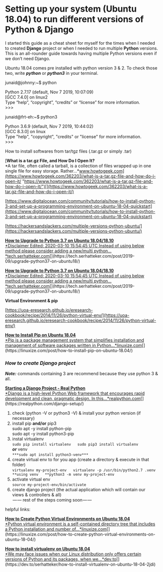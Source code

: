# Setting up your system (Ubuntu 18.04) to run different versions of Python & Django

I started this guide as a cheat sheet for myself for the times when I needed to created **Django** project or when I needed to run multiple **Python** versions. This is an all-rounder guide towards having multiple Python versions even if we don’t need Django.

Ubuntu 18.04 comes pre installed with python version 3 & 2. To check those two, write ***python*** or ***python3*** in your terminal.

junaid@johnny:~$ python

Python 2.7.17 (default, Nov 7 2019, 10:07:09)   
\[GCC 7.4.0\] on linux2  
Type “help”, “copyright”, “credits” or “license” for more information.  
\>>>

junaid@frt-eh:~$ python3

Python 3.6.9 (default, Nov  7 2019, 10:44:02)   
\[GCC 8.3.0\] on linux  
Type "help", "copyright", "credits" or "license" for more information.  
\>>>

How to install softwares from tar/tgz files (.tar.gz or simply .tar)

[**What is a tar.gz File, and How Do I Open It?**  
*A tar file, often called a tarball, is a collection of files wrapped up in one single file for easy storage. Rather…*www.howtogeek.com](https://www.howtogeek.com/362203/what-is-a-tar.gz-file-and-how-do-i-open-it/ "https://www.howtogeek.com/362203/what-is-a-tar.gz-file-and-how-do-i-open-it/")[](https://www.howtogeek.com/362203/what-is-a-tar.gz-file-and-how-do-i-open-it/)

[https://www.digitalocean.com/community/tutorials/how-to-install-python-3-and-set-up-a-programming-environment-on-ubuntu-18-04-quickstart](https://www.digitalocean.com/community/tutorials/how-to-install-python-3-and-set-up-a-programming-environment-on-ubuntu-18-04-quickstart)

[https://hackersandslackers.com/multiple-versions-python-ubuntu/](https://hackersandslackers.com/multiple-versions-python-ubuntu/)

[**How to Upgrade to Python 3.7 on Ubuntu 18.04/18.10**  
*Disclaimer Edited: 2020-03-10 15:54:45 UTC Instead of using below method please consider adding a new/multi python…*tech.serhatteker.com](https://tech.serhatteker.com/post/2019-09/upgrade-python37-on-ubuntu18/ "https://tech.serhatteker.com/post/2019-09/upgrade-python37-on-ubuntu18/")[](https://tech.serhatteker.com/post/2019-09/upgrade-python37-on-ubuntu18/)

[**How to Upgrade to Python 3.7 on Ubuntu 18.04/18.10**  
*Disclaimer Edited: 2020-03-10 15:54:45 UTC Instead of using below method please consider adding a new/multi python…*tech.serhatteker.com](https://tech.serhatteker.com/post/2019-09/upgrade-python37-on-ubuntu18/ "https://tech.serhatteker.com/post/2019-09/upgrade-python37-on-ubuntu18/")[](https://tech.serhatteker.com/post/2019-09/upgrade-python37-on-ubuntu18/)

**Virtual Environment & pip**

[https://uoa-eresearch.github.io/eresearch-cookbook/recipe/2014/11/26/python-virtual-env/](https://uoa-eresearch.github.io/eresearch-cookbook/recipe/2014/11/26/python-virtual-env/)

[**How to Install Pip on Ubuntu 18.04**  
*Pip is a package management system that simplifies installation and management of software packages written in Python…*linuxize.com](https://linuxize.com/post/how-to-install-pip-on-ubuntu-18.04/ "https://linuxize.com/post/how-to-install-pip-on-ubuntu-18.04/")[](https://linuxize.com/post/how-to-install-pip-on-ubuntu-18.04/)

### ***How to create Django project***

***Note:*** commands containing 3 are recommend because they use python 3 & all.

[**Starting a Django Project - Real Python**  
*Django is a high-level Python Web framework that encourages rapid development and clean, pragmatic design. In this…*realpython.com](https://realpython.com/django-setup/ "https://realpython.com/django-setup/")[](https://realpython.com/django-setup/)

1.  check (python -V or python3 -V) & install your python version (if necessary)
2.  install pip **and/or** pip3  
    sudo apt -y install python-pip  
    sudo apt -y install python3-pip
3.  instal virtualenv  
    `sudo pip install virtualenv  
    sudo pip3 install virtualenv`   
    ***or*** venv  
    `***sudo apt install python3-venv***`
4.  create virtual env to for you app (create a directory & execute in that folder)  
    `virtualenv my-project-env  
    virtualenv -p /usr/bin/python2.7 .venv  
    **using venv  
    **python3 -m venv my-project-env`
5.  activate virtual env  
    `source my-project-env/bin/activate`
6.  create django project (the actual application which will contain our views & controllers & all)  
     — — rest of the steps coming soon — —

helpful links:

[**How to Create Python Virtual Environments on Ubuntu 18.04**  
*Python virtual environment is a self-contained directory tree that includes a Python installation and number of…*linuxize.com](https://linuxize.com/post/how-to-create-python-virtual-environments-on-ubuntu-18-04/ "https://linuxize.com/post/how-to-create-python-virtual-environments-on-ubuntu-18-04/")[](https://linuxize.com/post/how-to-create-python-virtual-environments-on-ubuntu-18-04/)

[**How to install virtualenv on Ubuntu 18.04**  
*We may face issues when our Linux distribution only offers certain versions of Python and its packages, when we…*dev.to](https://dev.to/serhatteker/how-to-install-virtualenv-on-ubuntu-18-04-2jdi "https://dev.to/serhatteker/how-to-install-virtualenv-on-ubuntu-18-04-2jdi")[](https://dev.to/serhatteker/how-to-install-virtualenv-on-ubuntu-18-04-2jdi)